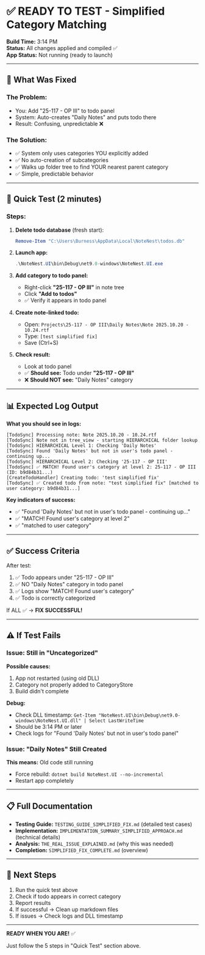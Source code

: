 # ✅ READY TO TEST - Simplified Category Matching

**Build Time:** 3:14 PM  
**Status:** All changes applied and compiled ✅  
**App Status:** Not running (ready to launch)

---

## 🎯 **What Was Fixed**

### **The Problem:**
- You: Add "25-117 - OP III" to todo panel
- System: Auto-creates "Daily Notes" and puts todo there
- Result: Confusing, unpredictable ❌

### **The Solution:**
- ✅ System only uses categories YOU explicitly added
- ✅ No auto-creation of subcategories
- ✅ Walks up folder tree to find YOUR nearest parent category
- ✅ Simple, predictable behavior

---

## 🧪 **Quick Test** (2 minutes)

### **Steps:**

1. **Delete todo database** (fresh start):
   ```powershell
   Remove-Item "C:\Users\Burness\AppData\Local\NoteNest\todos.db"
   ```

2. **Launch app:**
   ```powershell
   .\NoteNest.UI\bin\Debug\net9.0-windows\NoteNest.UI.exe
   ```

3. **Add category to todo panel:**
   - Right-click **"25-117 - OP III"** in note tree
   - Click **"Add to todos"**
   - ✅ Verify it appears in todo panel

4. **Create note-linked todo:**
   - Open: `Projects\25-117 - OP III\Daily Notes\Note 2025.10.20 - 10.24.rtf`
   - Type: `[test simplified fix]`
   - Save (Ctrl+S)

5. **Check result:**
   - Look at todo panel
   - ✅ **Should see:** Todo under **"25-117 - OP III"**
   - ❌ **Should NOT see:** "Daily Notes" category

---

## 📊 **Expected Log Output**

**What you should see in logs:**

```
[TodoSync] Processing note: Note 2025.10.20 - 10.24.rtf
[TodoSync] Note not in tree_view - starting HIERARCHICAL folder lookup
[TodoSync] HIERARCHICAL Level 1: Checking 'Daily Notes'
[TodoSync] Found 'Daily Notes' but not in user's todo panel - continuing up...
[TodoSync] HIERARCHICAL Level 2: Checking '25-117 - OP III'
[TodoSync] ✅ MATCH! Found user's category at level 2: 25-117 - OP III (ID: b9d84b31...)
[CreateTodoHandler] Creating todo: 'test simplified fix'
[TodoSync] ✅ Created todo from note: "test simplified fix" [matched to user category: b9d84b31...]
```

**Key indicators of success:**
- ✅ "Found 'Daily Notes' but not in user's todo panel - continuing up..."
- ✅ "MATCH! Found user's category at level 2"
- ✅ "matched to user category"

---

## ✅ **Success Criteria**

After test:
1. ✅ Todo appears under "25-117 - OP III"
2. ✅ NO "Daily Notes" category in todo panel
3. ✅ Logs show "MATCH! Found user's category"
4. ✅ Todo is correctly categorized

If ALL ✅ → **FIX SUCCESSFUL!**

---

## ⚠️ **If Test Fails**

### **Issue: Still in "Uncategorized"**

**Possible causes:**
1. App not restarted (using old DLL)
2. Category not properly added to CategoryStore
3. Build didn't complete

**Debug:**
- Check DLL timestamp: `Get-Item "NoteNest.UI\bin\Debug\net9.0-windows\NoteNest.UI.dll" | Select LastWriteTime`
- Should be 3:14 PM or later
- Check logs for "Found 'Daily Notes' but not in user's todo panel"

### **Issue: "Daily Notes" Still Created**

**This means:** Old code still running
- Force rebuild: `dotnet build NoteNest.UI --no-incremental`
- Restart app completely

---

## 📋 **Full Documentation**

- **Testing Guide:** `TESTING_GUIDE_SIMPLIFIED_FIX.md` (detailed test cases)
- **Implementation:** `IMPLEMENTATION_SUMMARY_SIMPLIFIED_APPROACH.md` (technical details)
- **Analysis:** `THE_REAL_ISSUE_EXPLAINED.md` (why this was needed)
- **Completion:** `SIMPLIFIED_FIX_COMPLETE.md` (overview)

---

## 🚀 **Next Steps**

1. Run the quick test above
2. Check if todo appears in correct category
3. Report results
4. If successful → Clean up markdown files
5. If issues → Check logs and DLL timestamp

---

**READY WHEN YOU ARE!** ✅

Just follow the 5 steps in "Quick Test" section above.

